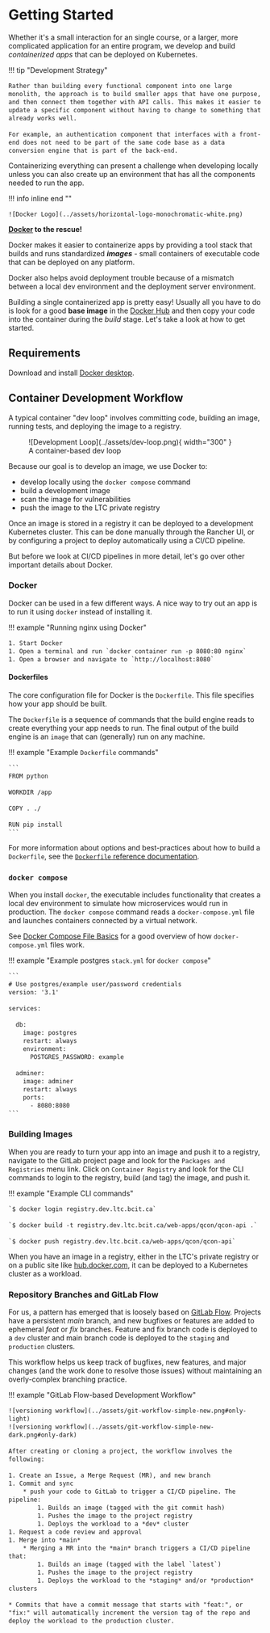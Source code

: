 # Getting Started

Whether it's a small interaction for an single course, or a larger, more complicated application for an entire program, we develop and build *containerized apps* that can be deployed on Kubernetes.

!!! tip "Development Strategy"

    Rather than building every functional component into one large monolith, the approach is to build smaller apps that have one purpose, and then connect them together with API calls. This makes it easier to update a specific component without having to change to something that already works well.

    For example, an authentication component that interfaces with a front-end does not need to be part of the same code base as a data conversion engine that is part of the back-end.

Containerizing everything can present a challenge when developing locally unless you can also create up an environment that has all the components needed to run the app.

!!! info inline end ""

    ![Docker Logo](../assets/horizontal-logo-monochromatic-white.png)

**[Docker](https://docs.docker.com/get-started/) to the rescue!**

Docker makes it easier to containerize apps by providing a tool stack that builds and runs standardized ***images*** - small containers of executable code that can be deployed on any platform.

Docker also helps avoid deployment trouble because of a mismatch between a local dev environment and the deployment server environment.

Building a single containerized app is pretty easy! Usually all you have to do is look for a good **base image** in the [Docker Hub](https://hub.docker.com/) and then copy your code into the container during the *build* stage. Let's take a look at how to get started.

## Requirements

Download and install [Docker desktop](https://www.docker.com/products/docker-desktop).

## Container Development Workflow

A typical container "dev loop" involves committing code, building an image, running tests, and deploying the image to a registry.

<!-- markdownlint-disable MD033 -->
<figure markdown>
![Development Loop](../assets/dev-loop.png){ width="300" }
  <figcaption>A container-based dev loop</figcaption>
</figure>

Because our goal is to develop an image, we use Docker to:

- develop locally using the `docker compose` command
- build a development image
- scan the image for vulnerabilities
- push the image to the LTC private registry

Once an image is stored in a registry it can be deployed to a development Kubernetes cluster. This can be done manually through the Rancher UI, or by configuring a project to deploy automatically using a CI/CD pipeline.

But before we look at CI/CD pipelines in more detail, let's go over other important details about Docker.

### Docker

Docker can be used in a few different ways. A nice way to try out an app is to run it using `docker` instead of installing it.

!!! example "Running nginx using Docker"

    1. Start Docker
    1. Open a terminal and run `docker container run -p 8080:80 nginx`
    1. Open a browser and navigate to `http://localhost:8080`

#### Dockerfiles

The core configuration file for Docker is the `Dockerfile`. This file specifies how your app should be built.

The `Dockerfile` is a sequence of commands that the build engine reads to create everything your app needs to run. The final output of the build engine is an `image` that can (generally) run on any machine.

!!! example "Example `Dockerfile` commands"

    ```
    FROM python

    WORKDIR /app

    COPY . ./

    RUN pip install
    ```

For more information about options and best-practices about how to build a `Dockerfile`, see the [`Dockerfile` reference documentation](https://docs.docker.com/engine/reference/builder/).

### `docker compose`

When you install `docker`, the executable includes functionality that creates a local dev environment to simulate how microservices would run in production. The `docker compose` command reads a `docker-compose.yml` file and launches containers connected by a virtual network.

See [Docker Compose File Basics](https://takacsmark.com/docker-compose-tutorial-beginners-by-example-basics/#compose-file-basics) for a good overview of how `docker-compose.yml` files work.

!!! example "Example postgres `stack.yml` for `docker compose`"

    ```
    # Use postgres/example user/password credentials
    version: '3.1'

    services:

      db:
        image: postgres
        restart: always
        environment:
          POSTGRES_PASSWORD: example

      adminer:
        image: adminer
        restart: always
        ports:
          - 8080:8080
    ```

### Building Images

When you are ready to turn your app into an image and push it to a registry, navigate to the GitLab project page and look for the `Packages and Registries` menu link. Click on `Container Registry` and look for the CLI commands to login to the registry, build (and tag) the image, and push it.

!!! example "Example CLI commands"

    `$ docker login registry.dev.ltc.bcit.ca`

    `$ docker build -t registry.dev.ltc.bcit.ca/web-apps/qcon/qcon-api .`

    `$ docker push registry.dev.ltc.bcit.ca/web-apps/qcon/qcon-api`

When you have an image in a registry, either in the LTC's private registry or on a public site like [hub.docker.com](https://hub.docker.com), it can be deployed to a Kubernetes cluster as a workload.

### Repository Branches and GitLab Flow

For us, a pattern has emerged that is loosely based on [GitLab Flow](https://docs.gitlab.com/ee/topics/gitlab_flow.html). Projects have a persistent *main* branch, and new bugfixes or features are added to ephemeral *feat* or *fix* branches. Feature and fix branch code is deployed to a `dev` cluster and main branch code is deployed to the `staging` and `production` clusters.

This workflow helps us keep track of bugfixes, new features, and major changes (and the work done to resolve those issues) without maintaining an overly-complex branching practice.

!!! example "GitLab Flow-based Development Workflow"

    ![versioning workflow](../assets/git-workflow-simple-new.png#only-light)
    ![versioning workflow](../assets/git-workflow-simple-new-dark.png#only-dark)

    After creating or cloning a project, the workflow involves the following:

    1. Create an Issue, a Merge Request (MR), and new branch
    1. Commit and sync
        * push your code to GitLab to trigger a CI/CD pipeline. The pipeline:
            1. Builds an image (tagged with the git commit hash)
            1. Pushes the image to the project registry
            1. Deploys the workload to a *dev* cluster
    1. Request a code review and approval
    1. Merge into *main*
        * Merging a MR into the *main* branch triggers a CI/CD pipeline that:
            1. Builds an image (tagged with the label `latest`)
            1. Pushes the image to the project registry
            1. Deploys the workload to the *staging* and/or *production* clusters

    * Commits that have a commit message that starts with "feat:", or "fix:" will automatically increment the version tag of the repo and deploy the workload to the production cluster.
